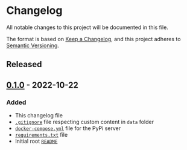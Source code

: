 # Changelog
All notable changes to this project will be documented in this file.

The format is based on [Keep a Changelog](https://keepachangelog.com/en/1.0.0/),
and this project adheres to [Semantic Versioning](https://semver.org/spec/v2.0.0.html).

<!--
## [x.y.z] - yyyy-mm-dd
### Added
### Changed
### Removed
### Fixed
-->
<!--
RegEx for release version from file
r"^\#\# \[\d{1,}[.]\d{1,}[.]\d{1,}\] \- \d{4}\-\d{2}-\d{2}$"
-->

## Released
## [0.1.0] - 2022-10-22
### Added
- This changelog file
- [`.gitignore`](.gitignore) file respecting custom content in `data` folder
- [`docker-compose.yml`](docker-compose.yml) file for the PyPi server
- [`requirements.txt`](requirements.txt) file
- Initial root [`README`](README.md)

<!-- Links -->
[Unreleased]: https://github.com/brainelectronics/test-pypiserver/compare/0.1.0...main

[0.1.0]: https://github.com/brainelectronics/test-pypiserver/tree/0.1.0

<!-- [ref-issue-1]: https://github.com/brainelectronics/test-pypiserver/issues/1 -->
